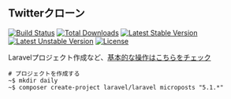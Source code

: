 ## Twitterクローン

[![Build Status](https://travis-ci.org/laravel/framework.svg)](https://travis-ci.org/laravel/framework)
[![Total Downloads](https://poser.pugx.org/laravel/framework/d/total.svg)](https://packagist.org/packages/laravel/framework)
[![Latest Stable Version](https://poser.pugx.org/laravel/framework/v/stable.svg)](https://packagist.org/packages/laravel/framework)
[![Latest Unstable Version](https://poser.pugx.org/laravel/framework/v/unstable.svg)](https://packagist.org/packages/laravel/framework)
[![License](https://poser.pugx.org/laravel/framework/license.svg)](https://packagist.org/packages/laravel/framework)


Laravelプロジェクト作成など、[基本的な操作はこちらをチェック](https://jiyuujin.github.io/laravel-training/)

~~~
# プロジェクトを作成する
~$ mkdir daily
~$ composer create-project laravel/laravel microposts "5.1.*"
~~~

